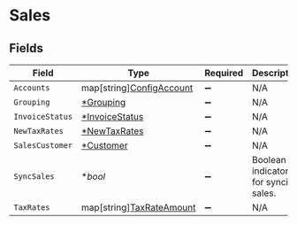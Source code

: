 # Sales


## Fields

| Field                                                            | Type                                                             | Required                                                         | Description                                                      |
| ---------------------------------------------------------------- | ---------------------------------------------------------------- | ---------------------------------------------------------------- | ---------------------------------------------------------------- |
| `Accounts`                                                       | map[string][ConfigAccount](../../models/shared/configaccount.md) | :heavy_minus_sign:                                               | N/A                                                              |
| `Grouping`                                                       | [*Grouping](../../models/shared/grouping.md)                     | :heavy_minus_sign:                                               | N/A                                                              |
| `InvoiceStatus`                                                  | [*InvoiceStatus](../../models/shared/invoicestatus.md)           | :heavy_minus_sign:                                               | N/A                                                              |
| `NewTaxRates`                                                    | [*NewTaxRates](../../models/shared/newtaxrates.md)               | :heavy_minus_sign:                                               | N/A                                                              |
| `SalesCustomer`                                                  | [*Customer](../../models/shared/customer.md)                     | :heavy_minus_sign:                                               | N/A                                                              |
| `SyncSales`                                                      | **bool*                                                          | :heavy_minus_sign:                                               | Boolean indicator for syncing sales.                             |
| `TaxRates`                                                       | map[string][TaxRateAmount](../../models/shared/taxrateamount.md) | :heavy_minus_sign:                                               | N/A                                                              |